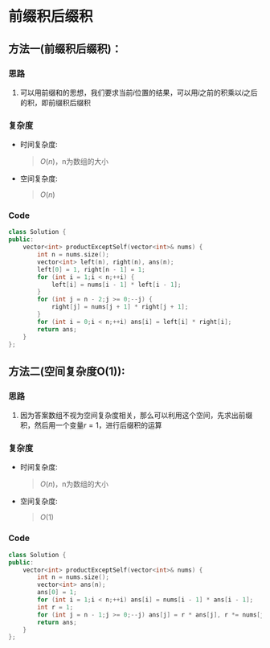 # 前缀积后缀积
## 方法一(前缀积后缀积)：
### 思路
1. 可以用前缀和的思想，我们要求当前$i$位置的结果，可以用$i$之前的积乘以$i$之后的积，即前缀积后缀积

### 复杂度
- 时间复杂度:
  > $O(n)$，n为数组的大小
- 空间复杂度:
  > $O(n)$

### Code
```C++ []
class Solution {
public:
    vector<int> productExceptSelf(vector<int>& nums) {
        int n = nums.size();
        vector<int> left(n), right(n), ans(n);
        left[0] = 1, right[n - 1] = 1;
        for (int i = 1;i < n;++i) {
            left[i] = nums[i - 1] * left[i - 1];
        }
        for (int j = n - 2;j >= 0;--j) {
            right[j] = nums[j + 1] * right[j + 1];
        }
        for (int i = 0;i < n;++i) ans[i] = left[i] * right[i];
        return ans;
    }
};
```
## 方法二(空间复杂度O(1)):
### 思路
1. 因为答案数组不视为空间复杂度相关，那么可以利用这个空间，先求出前缀积，然后用一个变量$r=1$，进行后缀积的运算
### 复杂度
- 时间复杂度:
  > $O(n)$，n为数组的大小
- 空间复杂度:
  > $O(1)$

### Code
```C++ []
class Solution {
public:
    vector<int> productExceptSelf(vector<int>& nums) {
        int n = nums.size();
        vector<int> ans(n);
        ans[0] = 1;
        for (int i = 1;i < n;++i) ans[i] = nums[i - 1] * ans[i - 1];
        int r = 1;
        for (int j = n - 1;j >= 0;--j) ans[j] = r * ans[j], r *= nums[j];
        return ans;
    }
};
```